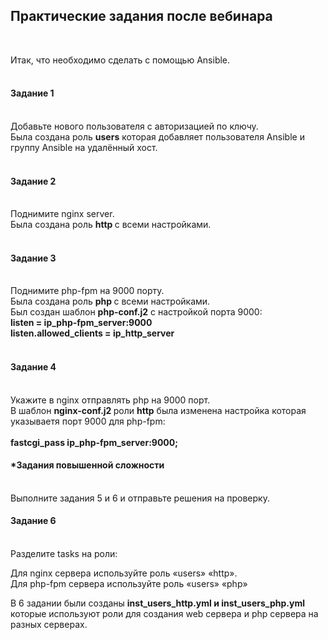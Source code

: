 <h2>Практические задания после вебинара</h2><br>

Итак, что необходимо сделать c помощью Ansible. <br>
<br>
<h4>Задание 1 </h4> <br>
Добавьте нового пользователя с авторизацией по ключу.<br>
Была создана роль <b>users</b> которая добавляет пользователя Ansible и группу Ansible на удалённый хост. <br><br> 
<h4>Задание 2 </h4> <br>
Поднимите nginx server. </br>
Была создана роль <b> http </b> c всеми настройками. <br><br>
<h4>Задание 3 </h4> <br>
Поднимите php-fpm на 9000 порту. <br>
Была создана роль <b> php </b> c всеми настройками. <br>
Был создан шаблон <b> php-conf.j2</b> c настройкой порта 9000: <br>
<b> 
listen = ip_php-fpm_server:9000 <br>
listen.allowed_clients = ip_http_server <br>
</b>
<br>
<h4>Задание 4 </h4><br>
Укажите в nginx отправлять php на 9000 порт.<br>
В шаблон <b> nginx-conf.j2 </b> роли <b>http</b> была изменена настройка которая указываетя порт  9000 для php-fpm: <br>
<b>
 <br>
fastcgi_pass    ip_php-fpm_server:9000;
</b>
<br>

<h4>*Задания повышенной сложности </h4> <br>
Выполните задания 5 и 6 и отправьте решения на проверку. <br>

<h4>Задание 6 </h4> <br>
Разделите tasks на роли: <br>

Для nginx сервера используйте роль «users» «http».<br>
Для php-fpm сервера используйте роль «users» «php»<br>

В 6 задании были созданы  <b>inst_users_http.yml и inst_users_php.yml</b> которые используют роли для создания web сервера и php сервера на разных серверах. <br>
